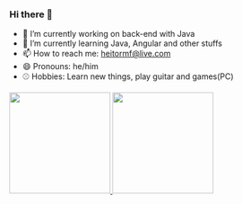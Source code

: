 ### Hi there 👋

- 🔭 I’m currently working on back-end with Java
- 🌱 I’m currently learning Java, Angular and other stuffs
- 📫 How to reach me: heitormf@live.com
- 😄 Pronouns: he/him
- ⚾ Hobbies: Learn new things, play guitar and games(PC)

<div align="left">
  <a href="https://github.com/hmfurtado">
  <img height="180em" src="https://github-readme-stats.vercel.app/api?username=hmfurtado&show_icons=true&theme=vision-friendly-dark&include_all_commits=true&count_private=true"/>
  <img height="180em" src="https://github-readme-stats.vercel.app/api/top-langs/?username=hmfurtado&layout=compact&langs_count=7&theme=vision-friendly-dark"/>
</div>
